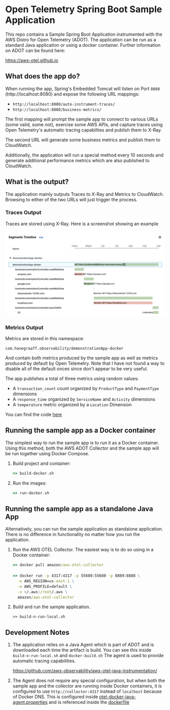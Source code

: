 # Open Telemetry Spring Boot Sample Application
This repo contains a Sample Spring Boot Application instrumented with the AWS Distro for Open Telemetry (ADOT). The application can be run as a standard Java application or using a docker container. Further information on ADOT can be found here: 

https://aws-otel.github.io

## What does the app do?
When running the app, Spring's Embedded Tomcat will listen on Port `8080` (http://localhost:8080) and expose the following URL mappings:

* `http://localhost:8080/auto-instrument-traces/`
* `http://localhost:8080/business-metrics/`

The first mapping will prompt the sample app to connect to various URLs (some valid, some not), exercise some AWS APIs, and capture traces using Open Telemetry's automatic tracing capabilties and publish them to X-Ray.

The second URL will generate some business metrics and publish them to CloudWatch.

Additionally, the application will run a special method every 10 seconds and generate additional performance metrics which are also published to CloudWatch.

## What is the output?
The application mainly outputs Traces to X-Ray and Metrics to CloudWatch. Browsing to either of the two URLs will just trigger the process.

### Traces Output
Traces are stored using X-Ray. Here is a screenshot showing an example

![Example Trace](doc/auto-instrumented-trace.png)

### Metrics Output
Metrics are stored in this namespace:

```
com.hanegraaff.observability/demonstrationApp-docker
```

And contain both metrics produced by the sample app as well as metrics produced by default by Open Telemetry. Note that I have not found a way to disable all of the default onces since don't appear to be very useful.

The app publishes a total of three metrics using random values:

* A `transaction_count` count organized by `ProductType` and `PaymentType` dimensions
* A `response_time` organized by `ServiceName` and `Activity` dimensions
* A `temperature` metric organized by a `Location` Dimension

You can find the code [here](/java-open-telemetry/src/main/java/com/observability/demonstrationApp/controllers/ManualInstrumentationController.java)

## Running the sample app as a Docker container
The simplest way to run the sample app is to run it as a Docker container. Using this method, both the AWS ADOT Collector and the sample app will be run together using Docker Compose.

1. Build project and container:

    ```cmd
    >> build-docker.sh
    ```

2. Run the images:
    ```cmd
    >> run-docker.sh
    ```

## Running the sample app as a standalone Java App
Alternatively, you can run the sample application as standalone application. There is no difference in functionality no matter how you run the application.

1. Run the AWS OTEL Collector. The easiest way is to do so using in a Docker container:

    ```cmd
    >> docker pull amazon/aws-otel-collector

    >> docker run -p 4317:4317 -p 55680:55680 -p 8889:8888 \
      -e AWS_REGION=us-east-1 \
      -e AWS_PROFILE=default \
      -v ~/.aws:/root/.aws \
      amazon/aws-otel-collector
    ```

2. Build and run the sample application.

    ```
    >> build-n-run-local.sh
    ```

## Development Notes

1. The application relies on a Java Agent which is part of ADOT and is downloaded each time the artifact is build. You can see this inside `build-n-run-local.sh` and `docker-build.sh` The agent is used to provide automatic tracing capabilities.

    https://github.com/aws-observability/aws-otel-java-instrumentation/


2. The Agent does not require any special configuration, but when both the sample app and the collector are running inside Docker containers, it is configured to use `http://collector:4317` instead of `localhost` because of Docker DNS. This is configured inside [otel-docker-java-agent.properties](otel-docker-java-agent.properties) and is referenced inside the [dockerfile](dockerfile)
